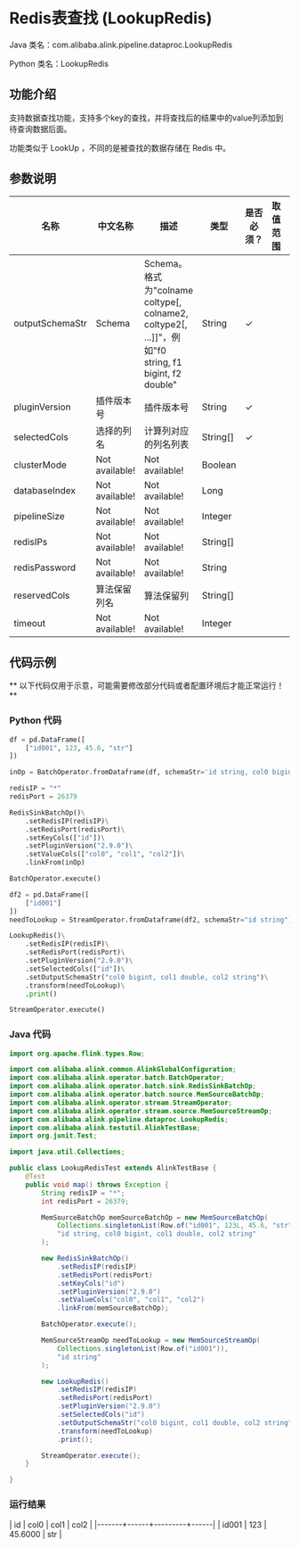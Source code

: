 # Redis表查找 (LookupRedis)
Java 类名：com.alibaba.alink.pipeline.dataproc.LookupRedis

Python 类名：LookupRedis


## 功能介绍
支持数据查找功能，支持多个key的查找，并将查找后的结果中的value列添加到待查询数据后面。

功能类似于 LookUp ，不同的是被查找的数据存储在 Redis 中。

## 参数说明

| 名称 | 中文名称 | 描述 | 类型 | 是否必须？ | 取值范围 | 默认值 |
| --- | --- | --- | --- | --- | --- | --- |
| outputSchemaStr | Schema | Schema。格式为"colname coltype[, colname2, coltype2[, ...]]"，例如"f0 string, f1 bigint, f2 double" | String | ✓ |  |  |
| pluginVersion | 插件版本号 | 插件版本号 | String | ✓ |  |  |
| selectedCols | 选择的列名 | 计算列对应的列名列表 | String[] | ✓ |  |  |
| clusterMode | Not available! | Not available! | Boolean |  |  | false |
| databaseIndex | Not available! | Not available! | Long |  |  |  |
| pipelineSize | Not available! | Not available! | Integer |  |  | 1 |
| redisIPs | Not available! | Not available! | String[] |  |  |  |
| redisPassword | Not available! | Not available! | String |  |  |  |
| reservedCols | 算法保留列名 | 算法保留列 | String[] |  |  | null |
| timeout | Not available! | Not available! | Integer |  |  |  |


## 代码示例

** 以下代码仅用于示意，可能需要修改部分代码或者配置环境后才能正常运行！**

### Python 代码
```python
df = pd.DataFrame([
    ["id001", 123, 45.6, "str"]
])

inOp = BatchOperator.fromDataframe(df, schemaStr='id string, col0 bigint, col1 double, col2 string')

redisIP = "*"
redisPort = 26379

RedisSinkBatchOp()\
	.setRedisIP(redisIP)\
	.setRedisPort(redisPort)\
	.setKeyCols(["id"])\
	.setPluginVersion("2.9.0")\
	.setValueCols(["col0", "col1", "col2"])\
	.linkFrom(inOp)

BatchOperator.execute()

df2 = pd.DataFrame([
    ["id001"]
])
needToLookup = StreamOperator.fromDataframe(df2, schemaStr="id string")

LookupRedis()\
	.setRedisIP(redisIP)\
	.setRedisPort(redisPort)\
	.setPluginVersion("2.9.0")\
	.setSelectedCols(["id"])\
	.setOutputSchemaStr("col0 bigint, col1 double, col2 string")\
	.transform(needToLookup)\
	.print()

StreamOperator.execute()
```
### Java 代码
```java
import org.apache.flink.types.Row;

import com.alibaba.alink.common.AlinkGlobalConfiguration;
import com.alibaba.alink.operator.batch.BatchOperator;
import com.alibaba.alink.operator.batch.sink.RedisSinkBatchOp;
import com.alibaba.alink.operator.batch.source.MemSourceBatchOp;
import com.alibaba.alink.operator.stream.StreamOperator;
import com.alibaba.alink.operator.stream.source.MemSourceStreamOp;
import com.alibaba.alink.pipeline.dataproc.LookupRedis;
import com.alibaba.alink.testutil.AlinkTestBase;
import org.junit.Test;

import java.util.Collections;

public class LookupRedisTest extends AlinkTestBase {
	@Test
	public void map() throws Exception {
		String redisIP = "*";
		int redisPort = 26379;

		MemSourceBatchOp memSourceBatchOp = new MemSourceBatchOp(
			Collections.singletonList(Row.of("id001", 123L, 45.6, "str")),
			"id string, col0 bigint, col1 double, col2 string"
		);

		new RedisSinkBatchOp()
			.setRedisIP(redisIP)
			.setRedisPort(redisPort)
			.setKeyCols("id")
			.setPluginVersion("2.9.0")
			.setValueCols("col0", "col1", "col2")
			.linkFrom(memSourceBatchOp);

		BatchOperator.execute();

		MemSourceStreamOp needToLookup = new MemSourceStreamOp(
			Collections.singletonList(Row.of("id001")),
			"id string"
		);

		new LookupRedis()
			.setRedisIP(redisIP)
			.setRedisPort(redisPort)
			.setPluginVersion("2.9.0")
			.setSelectedCols("id")
			.setOutputSchemaStr("col0 bigint, col1 double, col2 string")
			.transform(needToLookup)
			.print();

		StreamOperator.execute();
	}

}
```

### 运行结果
| id    | col0 |    col1 | col2 |
|-------+------+---------+------|
| id001 |  123 | 45.6000 | str  |

